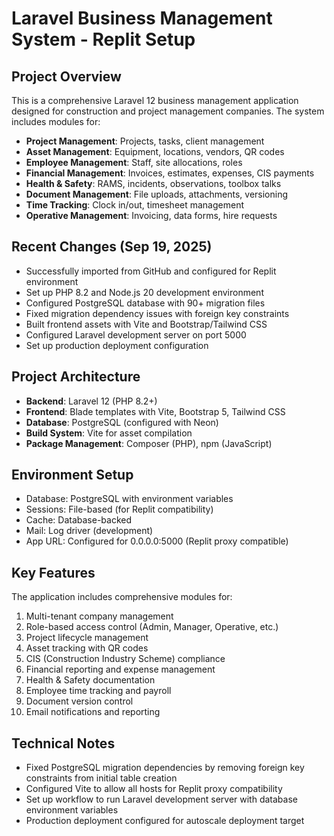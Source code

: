 # Laravel Business Management System - Replit Setup

## Project Overview
This is a comprehensive Laravel 12 business management application designed for construction and project management companies. The system includes modules for:

- **Project Management**: Projects, tasks, client management
- **Asset Management**: Equipment, locations, vendors, QR codes
- **Employee Management**: Staff, site allocations, roles
- **Financial Management**: Invoices, estimates, expenses, CIS payments
- **Health & Safety**: RAMS, incidents, observations, toolbox talks
- **Document Management**: File uploads, attachments, versioning
- **Time Tracking**: Clock in/out, timesheet management
- **Operative Management**: Invoicing, data forms, hire requests

## Recent Changes (Sep 19, 2025)
- Successfully imported from GitHub and configured for Replit environment
- Set up PHP 8.2 and Node.js 20 development environment
- Configured PostgreSQL database with 90+ migration files
- Fixed migration dependency issues with foreign key constraints
- Built frontend assets with Vite and Bootstrap/Tailwind CSS
- Configured Laravel development server on port 5000
- Set up production deployment configuration

## Project Architecture
- **Backend**: Laravel 12 (PHP 8.2+)
- **Frontend**: Blade templates with Vite, Bootstrap 5, Tailwind CSS
- **Database**: PostgreSQL (configured with Neon)
- **Build System**: Vite for asset compilation
- **Package Management**: Composer (PHP), npm (JavaScript)

## Environment Setup
- Database: PostgreSQL with environment variables
- Sessions: File-based (for Replit compatibility)
- Cache: Database-backed
- Mail: Log driver (development)
- App URL: Configured for 0.0.0.0:5000 (Replit proxy compatible)

## Key Features
The application includes comprehensive modules for:
1. Multi-tenant company management
2. Role-based access control (Admin, Manager, Operative, etc.)
3. Project lifecycle management
4. Asset tracking with QR codes
5. CIS (Construction Industry Scheme) compliance
6. Financial reporting and expense management
7. Health & Safety documentation
8. Employee time tracking and payroll
9. Document version control
10. Email notifications and reporting

## Technical Notes
- Fixed PostgreSQL migration dependencies by removing foreign key constraints from initial table creation
- Configured Vite to allow all hosts for Replit proxy compatibility
- Set up workflow to run Laravel development server with database environment variables
- Production deployment configured for autoscale deployment target